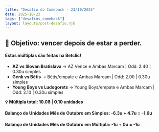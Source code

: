 ```yaml
---
title: "Desafio do Comeback - 23/10/2025"
date: 2025-10-23
tags: ["desafios_comeback"]
layout: layouts/post-desafio.njk
---
```


## 🎯 Objetivo: vencer depois de estar a perder.

#### Estas múltiplas são feitas na Betclic!

- **AZ vs Slovan Bratislava** → AZ Vence e Ambas Marcam | Odd: 2.40 | 0.30u simples 
- **Genk vs Bétis** → Bétis/empate e Ambas Marcam | Odd: 2.00 | 0.30u simples 
- **Young Boys vs Ludogorets** → Young Boys/empate e Ambas Marcam | Odd: 2.10 | 0.30u simples 

**💡 Múltipla total: 10.08 | 0.10 unidades**

#### Balanço de Unidades Mês de Outubro em Simples: -6.3u + 4.7u = -1.6u
#### Balanço de Unidades Mês de Outubro em Múltipla: -1u + 0u = -1u
